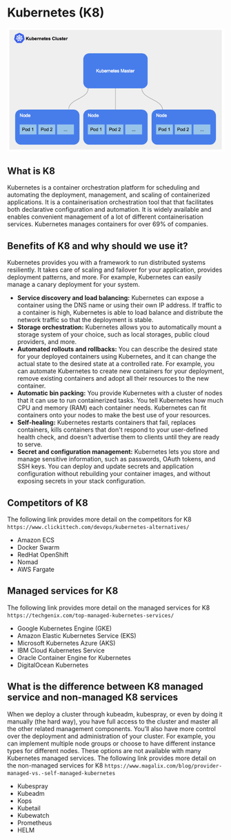 # Kubernetes (K8)
![img.png](img.png)
## What is K8
Kubernetes is a container orchestration platform for scheduling and automating the deployment, management, and scaling of containerized applications.
It is a containerisation orchestration tool that that facilitates both declarative
configuration and automation. It is widely available and enables convenient management of a lot of
different containerisation services. Kubernetes manages containers for over 69% of companies.

## Benefits of K8 and why should we use it?
Kubernetes provides you with a framework to run distributed systems resiliently. It takes care of scaling and failover for your application, provides deployment patterns, and more. For example, Kubernetes can easily manage a canary deployment for your system.

- **Service discovery and load balancing:** Kubernetes can expose a container using the DNS name or using their own IP address. If traffic to a container is high, Kubernetes is able to load balance and distribute the network traffic so that the deployment is stable.
- **Storage orchestration:** Kubernetes allows you to automatically mount a storage system of your choice, such as local storages, public cloud providers, and more.
- **Automated rollouts and rollbacks:** You can describe the desired state for your deployed containers using Kubernetes, and it can change the actual state to the desired state at a controlled rate. For example, you can automate Kubernetes to create new containers for your deployment, remove existing containers and adopt all their resources to the new container.
- **Automatic bin packing:** You provide Kubernetes with a cluster of nodes that it can use to run containerized tasks. You tell Kubernetes how much CPU and memory (RAM) each container needs. Kubernetes can fit containers onto your nodes to make the best use of your resources.
- **Self-healing:** Kubernetes restarts containers that fail, replaces containers, kills containers that don't respond to your user-defined health check, and doesn't advertise them to clients until they are ready to serve.
- **Secret and configuration management:** Kubernetes lets you store and manage sensitive information, such as passwords, OAuth tokens, and SSH keys. You can deploy and update secrets and application configuration without rebuilding your container images, and without exposing secrets in your stack configuration.

## Competitors of K8
The following link provides more detail on the competitors for K8 `https://www.clickittech.com/devops/kubernetes-alternatives/`
- Amazon ECS
- Docker Swarm
- RedHat OpenShift
- Nomad
- AWS Fargate
## Managed services for K8
The following link provides more detail on the managed services for K8 `https://techgenix.com/top-managed-kubernetes-services/`
- Google Kubernetes Engine (GKE)
- Amazon Elastic Kubernetes Service (EKS)
- Microsoft Kubernetes Azure (AKS)
- IBM Cloud Kubernetes Service
- Oracle Container Engine for Kubernetes
- DigitalOcean Kubernetes

## What is the difference between K8 managed service and non-managed K8 services
When we deploy a cluster through kubeadm, kubespray, or even by doing it manually (the hard way), you have full access to the cluster and master all the other related management components. You’ll also have more control over the deployment and administration of your cluster. For example, you can implement multiple node groups or choose to have different instance types for different nodes. These options are not available with many Kubernetes managed services.
The following link provides more detail on the non-managed services for K8 `https://www.magalix.com/blog/provider-managed-vs.-self-managed-kubernetes`
- Kubespray
- Kubeadm
- Kops
- Kubetail
- Kubewatch
- Prometheus
- HELM
